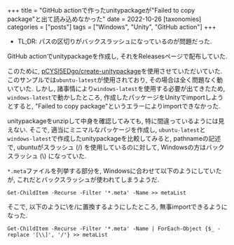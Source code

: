 +++
title = "GitHub actionで作ったunitypackageが\"Failed to copy package\"と出て読み込めなかった"
date = 2022-10-26
[taxonomies]
categories = ["posts"]
tags = ["Windows", "Unity", "GitHub action"]
+++

- TL;DR: パスの区切りがバックスラッシュになっているのが問題だった.

GitHub actionでunitypackageを作成し, それをReleasesページで配布していた.

このために, [pCYSl5EDgo/create-unitypackage](https://github.com/pCYSl5EDgo/create-unitypackage)を使用させていただいていた.
このサンプルでは`ubuntu-latest`が使用されており, その場合は全く問題なく動いていた.
しかし, 諸事情により`windows-latest`を使用する必要が出てきたため, `windows-latest`で動かしたところ, 作成したパッケージをUnityでimportしようとすると, "Failed to copy package"というエラーによりimportできなかった.

unitypackageをunzipして中身を確認してみても, 特に間違っているようには見えない.
そこで, 適当にミニマルなパッケージを作成し, `ubuntu-latest`と`windows-latest`で作成したunitypackageを比較してみると, pathnameの記述で, ubuntuがスラッシュ (/) を使用しているのに対して, Windowsの方はバックスラッシュ (\\) になっていた.

`*.meta`ファイルを列挙する部分を, Windowsに合わせて以下のようにしていたが, これだとバックスラッシュが使われてしまうようだ.

```
Get-ChildItem -Recurse -Filter '*.meta' -Name >> metaList
```

そこで, 以下のように\\を/に置換するようにしたところ, 無事importできるようになった. 

```
Get-ChildItem -Recurse -Filter '*.meta' -Name | ForEach-Object {$_ -replace '[\\]', '/'} >> metaList
```
